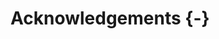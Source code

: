 # Acknowledgements {-}

<!-- Scope: All persons who contributed to the research but did not fulfill authorship criteria. -->
